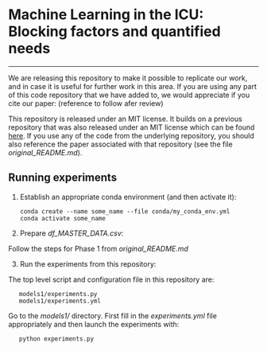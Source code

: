 # Machine Learning in the ICU: Blocking factors and quantified needs
- - -  

We are releasing this repository to make it possible to replicate our work, and in case it is useful for further work in this area. If you are using any part of this code repository that we have added to, we would appreciate if you cite our paper: (reference to follow afer review)

This repository is released under an MIT license. It builds on a previous repository that was also released under an MIT license which can be found [here](https://github.com/apakbin94/ICU72hReadmissionMIMICIII). If you use any of the code from the underlying repository, you should also reference the paper associated with that repository (see the file *original_README.md*).


## Running experiments

1. Establish an appropriate conda environment (and then activate it):

       conda create --name some_name --file conda/my_conda_env.yml
       conda activate some_name


2. Prepare *df_MASTER_DATA.csv*:

Follow the steps for Phase 1 from *original_README.md*


3. Run the experiments from this repository:

The top level script and configuration file in this repository are:

       models1/experiments.py
       models1/experiments.yml

Go to the *models1/* directory. First fill in the *experiments.yml* file appropriately and then launch the experiments with:

       python experiments.py


